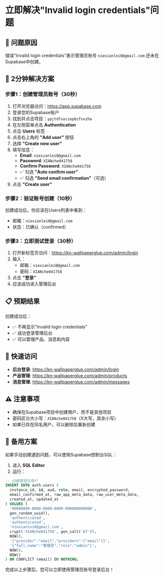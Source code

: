 # 立即解决"Invalid login credentials"问题

## 🔴 问题原因
错误"Invalid login credentials"表示管理员账号 `niexianlei0@gmail.com` 还未在Supabase中创建。

## 🚀 2分钟解决方案

### 步骤1：创建管理员账号（30秒）
1. 打开浏览器访问：https://app.supabase.com
2. 登录您的Supabase账户
3. 找到并点击项目：`ypjtdfsociepbzfvxzha`
4. 在左侧菜单点击 **Authentication**
5. 点击 **Users** 标签
6. 点击右上角的 **"Add user"** 按钮
7. 选择 **"Create new user"**
8. 填写信息：
   - **Email**: `niexianlei0@gmail.com`
   - **Password**: `XIANche041758`
   - **Confirm Password**: `XIANche041758`
   - ✅ 勾选 **"Auto confirm user"**
   - ✅ 勾选 **"Send email confirmation"**（可选）
9. 点击 **"Create user"**

### 步骤2：验证账号创建（10秒）
创建成功后，你应该在Users列表中看到：
- 邮箱：`niexianlei0@gmail.com`
- 状态：已确认（confirmed）

### 步骤3：立即测试登录（30秒）
1. 打开新标签页访问：https://kn-wallpaperglue.com/admin/login
2. 输入：
   - 邮箱：`niexianlei0@gmail.com`
   - 密码：`XIANche041758`
3. 点击 **"登录"**
4. 应该成功进入管理后台

## 📋 预期结果
创建成功后：
- ✅ 不再显示"Invalid login credentials"
- ✅ 成功登录管理后台
- ✅ 可以管理产品、消息和内容

## 🎯 快速访问
- **后台登录**: https://kn-wallpaperglue.com/admin/login
- **产品管理**: https://kn-wallpaperglue.com/admin/products
- **消息管理**: https://kn-wallpaperglue.com/admin/messages

## ⚠️ 注意事项
- 确保在Supabase项目中创建用户，而不是其他项目
- 密码区分大小写：`XIANche041758`（X大写，其余小写）
- 如果已存在同名用户，可以删除后重新创建

## 🔧 备用方案
如果手动创建遇到问题，可以使用Supabase控制台SQL：
1. 进入 **SQL Editor**
2. 运行：
```sql
-- 创建管理员用户
INSERT INTO auth.users (
  instance_id, id, aud, role, email, encrypted_password, 
  email_confirmed_at, raw_app_meta_data, raw_user_meta_data, 
  created_at, updated_at
) VALUES (
  '00000000-0000-0000-0000-000000000000',
  gen_random_uuid(),
  'authenticated',
  'authenticated',
  'niexianlei0@gmail.com',
  crypt('XIANche041758', gen_salt('bf')),
  NOW(),
  '{"provider":"email","providers":["email"]}',
  '{"full_name":"管理员","role":"admin"}',
  NOW(),
  NOW()
) ON CONFLICT (email) DO NOTHING;
```

完成以上步骤后，您可以立即使用管理员账号登录后台！